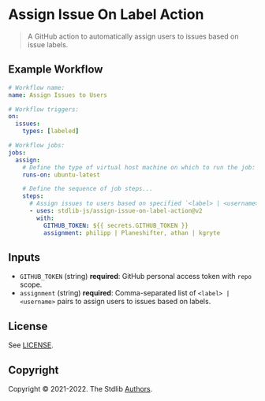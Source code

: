 <!--

@license Apache-2.0

Copyright (c) 2021 The Stdlib Authors.

Licensed under the Apache License, Version 2.0 (the "License");
you may not use this file except in compliance with the License.
You may obtain a copy of the License at

   http://www.apache.org/licenses/LICENSE-2.0

Unless required by applicable law or agreed to in writing, software
distributed under the License is distributed on an "AS IS" BASIS,
WITHOUT WARRANTIES OR CONDITIONS OF ANY KIND, either express or implied.
See the License for the specific language governing permissions and
limitations under the License.

-->

# Assign Issue On Label Action

> A GitHub action to automatically assign users to issues based on issue labels.

## Example Workflow

```yml
# Workflow name:
name: Assign Issues to Users

# Workflow triggers:
on:
  issues:
    types: [labeled]

# Workflow jobs:
jobs:
  assign:
    # Define the type of virtual host machine on which to run the job:
    runs-on: ubuntu-latest

    # Define the sequence of job steps...
    steps:
      # Assign issues to users based on specified `<label> | <username>` pairs:
      - uses: stdlib-js/assign-issue-on-label-action@v2
        with:
          GITHUB_TOKEN: ${{ secrets.GITHUB_TOKEN }}
          assignment: philipp | Planeshifter, athan | kgryte
```


## Inputs

 -   `GITHUB_TOKEN` (string) **required**: GitHub personal access token with `repo` scope.
 -   `assignment` (string) **required**: Comma-separated list of `<label> | <username>` pairs to assign users to issues based on labels.


## License

See [LICENSE][stdlib-license].


## Copyright

Copyright &copy; 2021-2022. The Stdlib [Authors][stdlib-authors].

<!-- Section for all links. Make sure to keep an empty line after the `section` element and another before the `/section` close. -->

<section class="links">

[stdlib]: https://github.com/stdlib-js/stdlib

[stdlib-authors]: https://github.com/stdlib-js/stdlib/graphs/contributors

[stdlib-license]: https://raw.githubusercontent.com/stdlib-js/assign-issue-on-label-action/master/LICENSE

</section>

<!-- /.links -->
